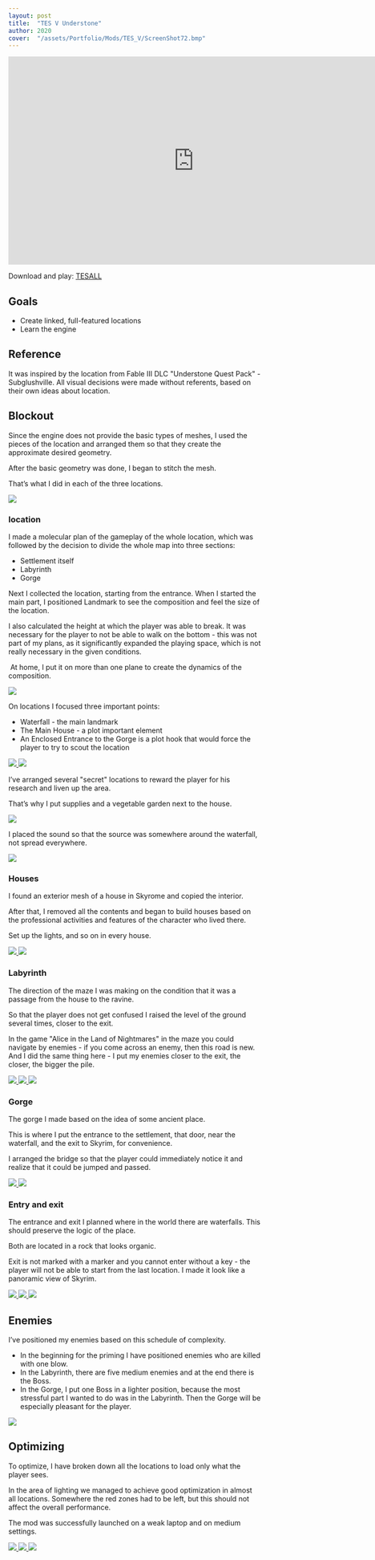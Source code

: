 ```yaml
---
layout: post
title:  "TES V Understone"
author: 2020
cover:  "/assets/Portfolio/Mods/TES_V/ScreenShot72.bmp"
---
```


<iframe width="740" height="415" src="https://www.youtube.com/embed/EndxHzR-2dI?si=B4p-VQOTXLOIVO0m" title="YouTube video player" frameborder="0" allow="accelerometer; autoplay; clipboard-write; encrypted-media; gyroscope; picture-in-picture; web-share" referrerpolicy="strict-origin-when-cross-origin" allowfullscreen></iframe>

Download and play:
[TESALL](https://tesall.club/files/modi-dlya-skyrim/lokatsii/11326-poselenie-anderstoun)

<h2>Goals</h2>

<ul>
<li>Create linked, full-featured locations</li>
<li>Learn the engine</li>
</ul>

<h2>Reference</h2>
​
It was inspired by the location from Fable III DLC "Understone Quest Pack" - Subglushville. All visual decisions were made without referents, based on their own ideas about location.

<h2>Blockout</h2>
​
Since the engine does not provide the basic types of meshes, I used the pieces of the location and arranged them so that they create the approximate desired geometry.

After the basic geometry was done, I began to stitch the mesh.

That’s what I did in each of the three locations.

<a href="/assets/Portfolio/Mods/TES_V/ScreenShot7.bmp" data-lightbox="refs" data-title="Refs">
  <img src="/assets/Portfolio/Mods/TES_V/ScreenShot7.bmp">
</a>

<h3>location</h3>

I made a molecular plan of the gameplay of the whole location, which was followed by the decision to divide the whole map into three sections:

<ul>
<li>Settlement itself</li>
<li>Labyrinth</li>
<li>Gorge</li>
</ul>

​Next I collected the location, starting from the entrance. When I started the main part, I positioned Landmark to see the composition and feel the size of the location.

 
I also calculated the height at which the player was able to break. It was necessary for the player to not be able to walk on the bottom - this was not part of my plans, as it significantly expanded the playing space, which is not really necessary in the given conditions. 

​
At home, I put it on more than one plane to create the dynamics of the composition.

<a href="/assets/Portfolio/Mods/TES_V/Copmose.bmp" data-lightbox="refs" data-title="Refs">
  <img src="/assets/Portfolio/Mods/TES_V/Copmose.bmp">
</a>


On locations I focused three important points:

<ul>
<li>Waterfall - the main landmark</li>
<li>The Main House - a plot important element</li>
<li>An Enclosed Entrance to the Gorge is a plot hook that would force the player to try to scout the location</li>
</ul>

<a href="/assets/Portfolio/Mods/TES_V/Screenshot_1.png" data-lightbox="refs" data-title="Refs">
  <img src="/assets/Portfolio/Mods/TES_V/Screenshot_1.png">
</a>
<a href="/assets/Portfolio/Mods/TES_V/Door.bmp" data-lightbox="refs" data-title="Refs">
  <img src="/assets/Portfolio/Mods/TES_V/Door.bmp">
</a>


I’ve arranged several "secret" locations to reward the player for his research and liven up the area.

That’s why I put supplies and a vegetable garden next to the house.

<a href="/assets/Portfolio/Mods/TES_V/Secret_spot.png" data-lightbox="refs" data-title="Refs">
  <img src="/assets/Portfolio/Mods/TES_V/Secret_spot.png">
</a>

I placed the sound so that the source was somewhere around the waterfall, not spread everywhere.

<a href="/assets/Portfolio/Mods/TES_V/Sound.png" data-lightbox="refs" data-title="Refs">
  <img src="/assets/Portfolio/Mods/TES_V/Sound.png">
</a>

<h3>Houses</h3>

I found an exterior mesh of a house in Skyrome and copied the interior.

After that, I removed all the contents and began to build houses based on the professional activities and features of the character who lived there.

Set up the lights, and so on in every house.

<a href="/assets/Portfolio/Mods/TES_V/Home1.png" data-lightbox="refs" data-title="Refs">
  <img src="/assets/Portfolio/Mods/TES_V/Home1.png">
</a>
<a href="/assets/Portfolio/Mods/TES_V/Home2.png" data-lightbox="refs" data-title="Refs">
  <img src="/assets/Portfolio/Mods/TES_V/Home2.png">
</a>

<h3>Labyrinth</h3>


The direction of the maze I was making on the condition that it was a passage from the house to the ravine. 

So that the player does not get confused I raised the level of the ground several times, closer to the exit.

In the game "Alice in the Land of Nightmares" in the maze you could navigate by enemies - if you come across an enemy, then this road is new. And I did the same thing here - I put my enemies closer to the exit, the closer, the bigger the pile.

<a href="/assets/Portfolio/Mods/TES_V/Lab.png" data-lightbox="refs" data-title="Refs">
  <img src="/assets/Portfolio/Mods/TES_V/Lab.png">
</a>
<a href="/assets/Portfolio/Mods/TES_V/Lab_entr.bmp" data-lightbox="refs" data-title="Refs">
  <img src="/assets/Portfolio/Mods/TES_V/Lab_entr.bmp">
</a>
<a href="/assets/Portfolio/Mods/TES_V/Up.bmp" data-lightbox="refs" data-title="Refs">
  <img src="/assets/Portfolio/Mods/TES_V/Up.bmp">
</a>


<h3>Gorge</h3>

The gorge I made based on the idea of some ancient place.

This is where I put the entrance to the settlement, that door, near the waterfall, and the exit to Skyrim, for convenience. 

I arranged the bridge so that the player could immediately notice it and realize that it could be jumped and passed.

<a href="/assets/Portfolio/Mods/TES_V/ScreenShot54.bmp" data-lightbox="refs" data-title="Refs">
  <img src="/assets/Portfolio/Mods/TES_V/ScreenShot54.bmp">
</a>
<a href="/assets/Portfolio/Mods/TES_V/To_entr.png" data-lightbox="refs" data-title="Refs">
  <img src="/assets/Portfolio/Mods/TES_V/To_entr.png">
</a>

<h3>Entry and exit</h3>

The entrance and exit I planned where in the world there are waterfalls. This should preserve the logic of the place. 

Both are located in a rock that looks organic. 

 
Exit is not marked with a marker and you cannot enter without a key - the player will not be able to start from the last location. I made it look like a panoramic view of Skyrim.

<a href="/assets/Portfolio/Mods/TES_V/ScreenShot72.bmp" data-lightbox="refs" data-title="Refs">
  <img src="/assets/Portfolio/Mods/TES_V/ScreenShot72.bmp">
</a>
<a href="/assets/Portfolio/Mods/TES_V/ScreenShot59.bmp" data-lightbox="refs" data-title="Refs">
  <img src="/assets/Portfolio/Mods/TES_V/ScreenShot59.bmp">
</a>
<a href="/assets/Portfolio/Mods/TES_V/ScreenShot63.bmp" data-lightbox="refs" data-title="Refs">
  <img src="/assets/Portfolio/Mods/TES_V/ScreenShot63.bmp">
</a>

<h2>Enemies</h2>
 
I’ve positioned my enemies based on this schedule of complexity.
<ul>
<li>In the beginning for the priming I have positioned enemies who are killed with one blow.</li>
<li>In the Labyrinth, there are five medium enemies and at the end there is the Boss.</li>
<li>In the Gorge, I put one Boss in a lighter position, because the most stressful part I wanted to do was in the Labyrinth. Then the Gorge will be especially pleasant for the player.</li>
</ul>

<a href="/assets/Portfolio/Mods/TES_V/ScreenShot42.bmp" data-lightbox="refs" data-title="Refs">
  <img src="/assets/Portfolio/Mods/TES_V/ScreenShot42.bmp">
</a>

<h2>Optimizing</h2>

To optimize, I have broken down all the locations to load only what the player sees. 

In the area of lighting we managed to achieve good optimization in almost all locations. Somewhere the red zones had to be left, but this should not affect the overall performance. 


The mod was successfully launched on a weak laptop and on medium settings.

<a href="/assets/Portfolio/Mods/TES_V/Opt.png" data-lightbox="refs" data-title="Refs">
  <img src="/assets/Portfolio/Mods/TES_V/Opt.png">
</a>
<a href="/assets/Portfolio/Mods/TES_V/Light2.png" data-lightbox="refs" data-title="Refs">
  <img src="/assets/Portfolio/Mods/TES_V/Light2.png">
</a>
<a href="/assets/Portfolio/Mods/TES_V/Opt2.png.png" data-lightbox="refs" data-title="Refs">
  <img src="/assets/Portfolio/Mods/TES_V/Opt2.png.png">
</a>


